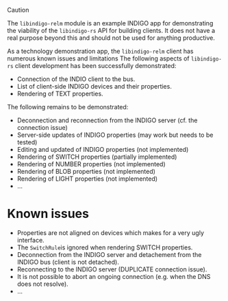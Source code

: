 > [!CAUTION]
> The `libindigo-relm` module is an example INDIGO app for demonstrating the viability
> of the `libindigo-rs` API for building clients. It does not have a real purpose beyond this and
> should not be used for anything productive.

As a technology demonstration app, the `libindigo-relm` client has numerous known issues and limitations The following aspects of `libindigo-rs` client development has been successfully demonstrated:

* Connection of the INDIO client to the bus.
* List of client-side INDIGO devices and their properties.
* Rendering of TEXT properties.

The following remains to be demonstrated:

* Deconnection and reconnection from the INDIGO server (cf. the connection issue)
* Server-side updates of INDIGO properties (may work but needs to be tested)
* Editing and updated of INDIGO properties (not implemented)
* Rendering of SWITCH properties (partially implemented)
* Rendering of NUMBER properties (not implemented)
* Rendering of BLOB properties (not implemented)
* Rendering of LIGHT properties (not implemented)
* ...

# Known issues

* Properties are not aligned on devices which makes for a very ugly interface.
* The `SwitchRule`is ignored when rendering SWITCH properties.
* Deconnection from the INDIGO server and detachement from the INDIGO bus (client is not detached).
* Reconnecting to the INDIGO server (DUPLICATE connection issue).
* It is not possible to abort an ongoing connection (e.g. when the DNS does not resolve).
* ...